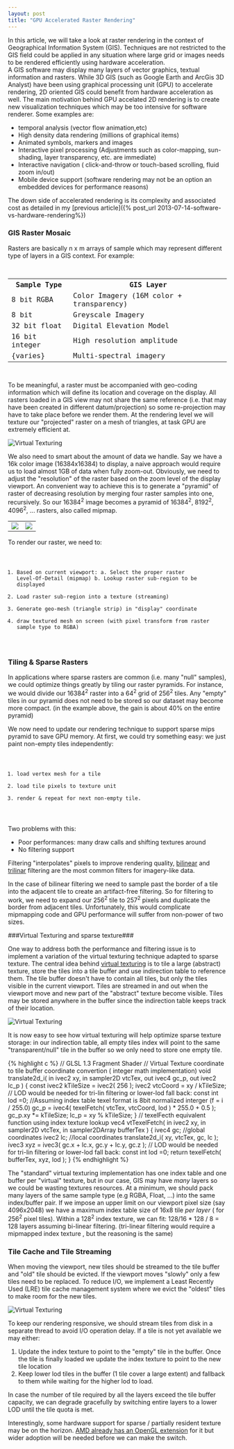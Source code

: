 ```yaml
---
layout: post
title: "GPU Accelerated Raster Rendering"
---
```


In this article, we will take a look at raster rendering in the context of Geographical Information System (GIS). Techniques are not restricted to the GIS field could be applied in any situation where large grid or images needs to be rendered efficiently using hardware acceleration.   
A GIS software may display many layers of vector graphics, textual information and rasters. While 3D GIS (such as Google Earth and ArcGis 3D Analyst) have been using graphical processing unit (GPU) to accelerate rendering, 2D oriented GIS could benefit from hardware acceleration as well.
The main motivation behind GPU accelated 2D rendering is to create new visualization techniques which may be too intensive for software renderer. Some examples are:


- temporal analysis (vector flow animation,etc)
- High density data rendering (millions of graphical items)
- Animated symbols, markers and images
- Interactive pixel processing (Adjustments such as color-mapping, sun-shading, layer transparency, etc. are immediate)
- Interactive navigation ( click-and-throw or touch-based scrolling, fluid zoom in/out) 
- Mobile device support (software rendering may not be an option an embedded devices for performance reasons)    

The down side of accelerated rendering is its complexity and associated cost as detailed in my [previous article]({% post_url 2013-07-14-software-vs-hardware-rendering%}) 

### GIS Raster Mosaic ###

Rasters are basically n x m arrays of sample which may represent different type of layers in a GIS context. For example:
<code>
<table>
<tr><th>Sample Type</th><th>GIS Layer</th></tr>
<tr><td>8 bit RGBA</td><td>Color Imagery (16M color + transparency)</td></tr>
<tr><td>8 bit</td><td>Greyscale Imagery</td></tr>
<tr><td>32 bit float</td><td>Digital Elevation Model</td></tr>
<tr><td>16 bit integer</td><td>High resolution amplitude</td></tr>
<tr><td>{varies} </td><td>Multi-spectral imagery </td></tr>
</table>
</code>

To be meaningful, a raster must be accompanied with geo-coding information which will define its location and coverage on the display. All rasters loaded in a GIS view may not share the same reference (i.e. that may have been created in different datum/projection) so some re-projection may have to take place before we render them. At the rendering level we will texture our "projected" raster on a mesh of triangles, at task GPU are extremely efficient at. 

<!--- ![Virtual Texturing]( /assets/images/mesh.png ) -->
<img alt="Virtual Texturing" src="{{site.baseurl}}/assets/images/mesh.png" style="max-width:60%"/>


We also need to smart about the amount of data we handle. Say we have a 16k color image (16384x16384) to display, a naive approach would require us to load almost 1GB of data when fully zoom-out. Obviously, we need to adjust the "resolution" of the raster based on the zoom level of the display viewport. An convenient way to achieve this is to generate a "pyramid" of raster of decreasing resolution by merging four raster samples into one, recursively. So our 16384<sup>2</sup> image becomes a pyramid of 16384<sup>2</sup>, 8192<sup>2</sup>, 4096<sup>2</sup>, ... rasters, also called mipmap.

<!--![level of detail]( /assets/images/lod-all.png ) -->

<table>
<tr>
<td><img src="/assets/images/lod-all.png"  /></td>
<td><img src="/assets/images/pyramid.jpg"/></td>
</tr>
</table>

To render our raster, we need to:
<code>
1. Based on current viewport:
	a. Select the proper raster Level-Of-Detail (mipmap)
	b. Lookup raster sub-region to be displayed
2. Load raster sub-region into a texture (streaming)
3. Generate geo-mesh (triangle strip) in "display" coordinate 
4. draw textured mesh on screen (with pixel transform from raster sample type to RGBA)
</code>

### Tiling & Sparse Rasters ###

In applications where sparse rasters are common (i.e. many "null" samples), we could optimize things greatly by tiling our raster pyramids. For instance, we would divide our 16384<sup>2</sup> raster into a 64<sup>2</sup> grid of 256<sup>2</sup> tiles.
Any "empty" tiles in our pyramid does not need to be stored so our dataset may become more compact. (in the example above, the gain is about 40% on the entire pyramid)

We now need to update our rendering technique to support sparse mips pyramid to save GPU memory. At first, we could try something easy: we just paint   non-empty tiles independently:
<code>
1. load vertex mesh for a tile
2. load tile pixels to texture unit
3. render & repeat for next non-empty tile.
</code> 


Two problems with this: 

- Poor performances: many draw calls and shifting textures around
- No filtering support

Filtering "interpolates" pixels to improve rendering quality, [bilinear](http://en.wikipedia.org/wiki/Bilinear_filtering) and [trilinar](http://en.wikipedia.org/wiki/Trilinear_filtering) filtering are the most common filters for imagery-like data.  

In the case of bilinear filtering we need to sample past the border of a tile into the adjacent tile to create an artifact-free filtering. So for filtering to work, we need to expand our 256<sup>2</sup> tile to 257<sup>2</sup> pixels and duplicate the border from adjacent tiles. 
Unfortunately, this would complicate mipmapping code and GPU performance will suffer from non-power of two sizes.
 
###Virtual Texturing and sparse texture###

One way to address both the performance and filtering issue is to implement a variation of the virtual texturing technique adapted to sparse texture. The central idea behind [virtual texturing](http://en.wikipedia.org/wiki/MegaTexture) is to tile a large (abstract) texture, store the tiles into a tile buffer and use indirection table to reference them. The tile buffer doesn't have to contain all tiles, but only the tiles visible in the current viewport. Tiles are streamed in and out when the viewport move and new part of the "abstract" texture become visible. 
Tiles may be stored anywhere in the buffer since the indirection table keeps track of their location. 

![Virtual Texturing]( /assets/images/vt-texturing.png )

It is now easy to see how virtual texturing will help optimize sparse texture storage: in our indirection table, all empty tiles index will point to the same "transparent/null" tile in the buffer so we only need to store one empty tile.

{% highlight c %}
// GLSL 1.3	Fragment Shader 
// Virtual Texture coordinate to tile buffer coordinate convertion ( integer math implementation)
void translate2d_i( in ivec2 xy, in sampler2D  vtcTex, out ivec4 gc_p, out ivec2 lc_p ) {
	const ivec2 kTileSize	= ivec2( 256 );
	ivec2 vtcCoord	= xy / kTileSize; 
	// LOD would be needed for tri-lin filtering or lower-lod fall back:
	const int lod   =0;
	//Assuming index table texel format is 8bit normalized interger (f = i / 255.0) 
	gc_p            = ivec4( texelFetch( vtcTex, vtcCoord, lod ) * 255.0 + 0.5 ); 
	gc_p.xy         *= kTileSize;
	lc_p            = xy % kTileSize;
} 
// texelFecth equivalent function using index texture lookup
vec4 vtTexelFetch( in ivec2 xy, in sampler2D  vtcTex, in sampler2DArray bufferTex ) {
	ivec4 gc; //global coordinates
	ivec2 lc; //local coordinates
	translate2d_i( xy, vtcTex, gc, lc );
	ivec3 xyz = ivec3( gc.x + lc.x, gc.y + lc.y, gc.z );
	// LOD would be needed for tri-lin filtering or lower-lod fall back:
	const int lod   =0;
	return texelFetch( bufferTex, xyz, lod );
} 
{% endhighlight %}

     
The "standard" virtual texturing implementation has one index table and one buffer per "virtual" texture, but in our case, GIS may have *many* layers so we could be wasting textures resources. At a minimum, we should pack many layers of the same sample type (e.g RGBA, Float, ...) into the same index/buffer pair. If we impose an upper limit on our viewport pixel size (say 4096x2048) we have a maximum index table size of 16x8 tile *per layer* ( for 256<sup>2</sup> pixel tiles). Within a 128<sup>2</sup> index texture, we can fit: 128/16 * 128 / 8 = 128 layers assuming bi-linear filtering. (tri-linear filtering would require a   mipmapped index texture , but the reasoning is the same)


### Tile Cache and Tile Streaming ###

When moving the viewport, new tiles should be streamed to the tile buffer and "old" tile should be evicted. If the viewport moves "slowly" only a few tiles need to be replaced. To reduce I/O, we implement a Least Recently Used (LRE) tile cache management system where we evict the "oldest" tiles to make room for the new tiles.   

![Virtual Texturing]( /assets/images/viewport-moved.png )

To keep our rendering responsive, we should stream tiles from disk in a separate thread to avoid I/O operation delay. If a tile is not yet available we may either:

1. Update the index texture to point to the "empty" tile in the buffer. Once the tile is finally loaded we update the index texture to point to the new tile location
2. Keep lower lod tiles in the buffer (1 tile cover a large extent) and fallback to them while waiting for the higher lod to load.

In case the number of tile required by all the layers exceed the tile buffer capacity, we can degrade gracefully by switching entire layers to a lower LOD until the tile quota is met.


 Interestingly, some hardware support for sparse / partially resident texture may be on the horizon. [AMD already has an OpenGL extension](https://www.opengl.org/registry/specs/AMD/sparse_texture.txt) for it but wider adoption will be needed before we can make the switch.
   








  







